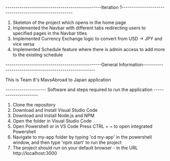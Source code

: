 -----------------------------------------------Iteration 1------------------------------------------------------

1) Skeleton of the project which opens in the home page
2) Implemented the Navbar with different tabs redirecting users to specified pages in the Navbar titles
3) Implemented Currency Exchange logic to convert from USD -> JPY and vice versa
4) Implemented Schedule feature where there is admin access to add more to the existing schedule









-----------------------------------------------General Information------------------------------------------------------

This is Team 8's MavsAbroad to Japan application

-------------------- Software and steps required to run the application ---------------------

1) Clone the repository
2) Download and Install Visual Studio Code
3) Download and Install Node.js and NPM
4) Open the folder in Visual Studio Code 
5) Open Powershell or in VS Code Press CTRL + ~ to open integrated Powershell
6) Navigate to my-app folder by typing 'cd my-app' in the powershell window, and then type 'npm start' to run the project 
7) The project should run on your default browser - in the URL http://localhost:3000
